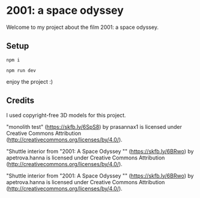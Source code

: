 # 2001: a space odyssey

Welcome to my project about the film 2001: a space odyssey.

## Setup

`npm i`

`npm run dev`

enjoy the project :)

## Credits

I used copyright-free 3D models for this project.

"monolith test" (https://skfb.ly/6SpS8) by prasannax1 is licensed under Creative Commons Attribution (http://creativecommons.org/licenses/by/4.0/).

"Shuttle interior from "2001: A Space Odyssey "" (https://skfb.ly/6BRwo) by apetrova.hanna is licensed under Creative Commons Attribution (http://creativecommons.org/licenses/by/4.0/).

"Shuttle interior from "2001: A Space Odyssey "" (https://skfb.ly/6BRwo) by apetrova.hanna is licensed under Creative Commons Attribution (http://creativecommons.org/licenses/by/4.0/).
